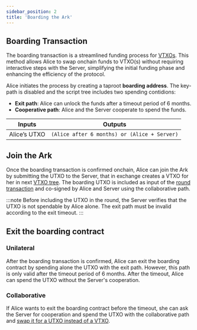 ```yaml
---
sidebar_position: 2
title: 'Boarding the Ark'
---
```



## Boarding Transaction 

The boarding transaction is a streamlined funding process for [VTXOs](concepts.md#vtxo). This method allows Alice to swap onchain funds to VTXO(s) without requiring interactive steps with the Server, simplifying the initial funding phase and enhancing the efficiency of the protocol.

Alice initiates the process by creating a taproot **boarding address**. The key-path is disabled and the script tree includes two spending contidions:
- **Exit path**: Alice can unlock the funds after a timeout period of 6 months.
- **Cooperative path**: Alice and the Server cooperate to spend the funds.

| Inputs       | Outputs                                                                     |
| ------------ | --------------------------------------------------------------------------- |
| Alice’s UTXO | `(Alice after 6 months) or (Alice + Server)`                                         |

## Join the Ark

Once the boarding transaction is confirmed onchain, Alice can join the Ark by submitting the UTXO to the Server, that in exchange creates a VTXO for her in next [VTXO tree](concepts.md#vtxo-tree). The boarding UTXO is included as input of the [round transaction](concepts.md#round-transaction) and co-signed by Alice and Server using the collaborative path.

:::note
Before including the UTXO in the round, the Server verifies that the UTXO is not spendable by Alice alone. The exit path must be invalid according to the exit timeout.
:::

## Exit the boarding contract

### Unilateral

After the boarding transaction is confirmed, Alice can exit the boarding contract by spending alone the UTXO with the exit path. However, this path is only valid after the timeout period of 6 months. After the timeout, Alice can spend the UTXO without the Server's cooperation.

### Collaborative

If Alice wants to exit the boarding contract before the timeout, she can ask the Server for cooperation and spend the UTXO with the collaborative path and [swap it for a UTXO instead of a VTXO](leaving.md#collaborative-exit).